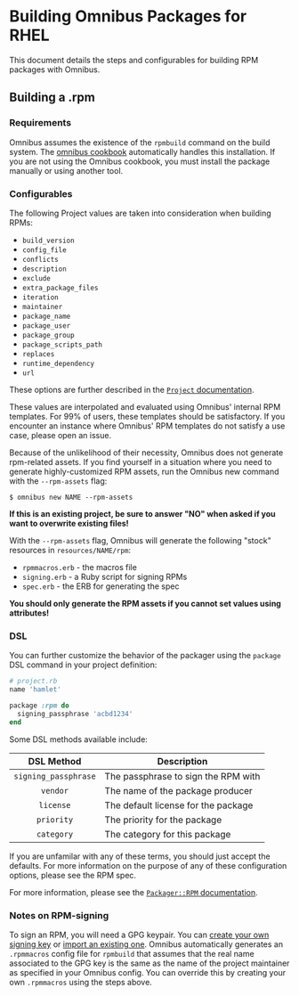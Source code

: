Building Omnibus Packages for RHEL
==================================
This document details the steps and configurables for building RPM packages with Omnibus.


Building a .rpm
---------------
### Requirements
Omnibus assumes the existence of the `rpmbuild` command on the build system. The [omnibus cookbook](https://supermarket.chef.io/cookbooks/omnibus) automatically handles this installation. If you are not using the Omnibus cookbook, you must install the package manually or using another tool.

### Configurables
The following Project values are taken into consideration when building RPMs:

- `build_version`
- `config_file`
- `conflicts`
- `description`
- `exclude`
- `extra_package_files`
- `iteration`
- `maintainer`
- `package_name`
- `package_user`
- `package_group`
- `package_scripts_path`
- `replaces`
- `runtime_dependency`
- `url`

These options are further described in the [`Project` documentation](http://rubydoc.info/github/opscode/omnibus/Omnibus/Project).

These values are interpolated and evaluated using Omnibus' internal RPM templates. For 99% of users, these templates should be satisfactory. If you encounter an instance where Omnibus' RPM templates do not satisfy a use case, please open an issue.

Because of the unlikelihood of their necessity, Omnibus does not generate rpm-related assets. If you find yourself in a situation where you need to generate highly-customized RPM assets, run the Omnibus new command with the `--rpm-assets` flag:

    $ omnibus new NAME --rpm-assets

**If this is an existing project, be sure to answer "NO" when asked if you want to overwrite existing files!**

With the `--rpm-assets` flag, Omnibus will generate the following "stock" resources in `resources/NAME/rpm`:

- `rpmmacros.erb` - the macros file
- `signing.erb` - a Ruby script for signing RPMs
- `spec.erb` - the ERB for generating the spec

**You should only generate the RPM assets if you cannot set values using attributes!**

### DSL
You can further customize the behavior of the packager using the `package` DSL command in your project definition:

```ruby
# project.rb
name 'hamlet'

package :rpm do
  signing_passphrase 'acbd1234'
end
```

Some DSL methods available include:

| DSL Method           | Description                                 |
| :------------------: | --------------------------------------------|
| `signing_passphrase` | The passphrase to sign the RPM with         |
| `vendor`             | The name of the package producer            |
| `license`            | The default license for the package         |
| `priority`           | The priority for the package                |
| `category`           | The category for this package               |

If you are unfamilar with any of these terms, you should just accept the defaults. For more information on the purpose of any of these configuration options, please see the RPM spec.

For more information, please see the [`Packager::RPM` documentation](http://rubydoc.info/github/opscode/omnibus/Omnibus/Packager/RPM).

### Notes on RPM-signing
To sign an RPM, you will need a GPG keypair. You can [create your own signing key](http://www.madboa.com/geek/gpg-quickstart/) or [import an existing one](http://irtfweb.ifa.hawaii.edu/~lockhart/gpg/gpg-cs.html). Omnibus automatically generates an `.rpmmacros` config file for `rpmbuild` that assumes that the real name associated to the GPG key is the same as the name of the project maintainer as specified in your Omnibus config. You can override this by creating your own `.rpmmacros` using the steps above.
